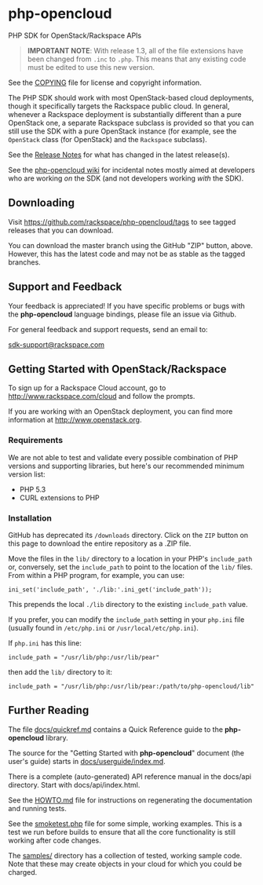 **php-opencloud**
=============
PHP SDK for OpenStack/Rackspace APIs

> **IMPORTANT NOTE**: With release 1.3, all of the file extensions have been
  changed from `.inc` to `.php`. This means that any existing code must be 
  edited to use this new version.

See the
[COPYING](https://github.com/rackspace/php-opencloud/blob/master/COPYING)
file for license and copyright information.

The PHP SDK should work with most OpenStack-based cloud deployments,
though it specifically targets the Rackspace public cloud. In
general, whenever a Rackspace deployment is substantially different
than a pure OpenStack one, a separate Rackspace subclass is provided
so that you can still use the SDK with a pure OpenStack instance
(for example, see the `OpenStack` class (for OpenStack) and the
`Rackspace` subclass).

See the [Release Notes](https://github.com/rackspace/php-opencloud/blob/master/RELEASENOTES.md)
for what has changed in the latest release(s).

See the [php-opencloud wiki](https://github.com/rackspace/php-opencloud/wiki)
for incidental notes mostly aimed at developers who are working *on* the
SDK (and not developers working *with* the SDK).

Downloading
-----------

Visit https://github.com/rackspace/php-opencloud/tags to see tagged releases 
that you can download.

You can download the master branch using the 
GitHub "ZIP" button, above. However, this has the latest code and may not
be as stable as the tagged branches.

Support and Feedback
--------------------
Your feedback is appreciated! If you have specific problems or bugs with the
**php-opencloud**
language bindings, please file an issue via Github.

For general feedback and support requests, send an email to:

sdk-support@rackspace.com

Getting Started with OpenStack/Rackspace
----------------------------------------
To sign up for a Rackspace Cloud account, go to
http://www.rackspace.com/cloud and follow the prompts.

If you are working with an OpenStack deployment, you can find more
information at http://www.openstack.org.

### Requirements

We are not able to test and validate every possible combination of PHP
versions and supporting libraries, but here's our recommended minimum
version list:

* PHP 5.3
* CURL extensions to PHP

### Installation

GitHub has deprecated its `/downloads` directory. Click on the `ZIP` button
on this page to download the entire repository as a .ZIP file.

Move the files in the `lib/` directory to a location in your PHP's
`include_path` or, conversely, set the `include_path` to point to the
location of the `lib/` files. From within a PHP program, for example,
you can use:

    ini_set('include_path', './lib:'.ini_get('include_path'));

This prepends the local `./lib` directory to the existing `include_path`
value.

If you prefer, you can modify the `include_path` setting in your `php.ini`
file (usually found in `/etc/php.ini` or `/usr/local/etc/php.ini`).

If `php.ini` has this line:

    include_path = "/usr/lib/php:/usr/lib/pear"

then add the `lib/` directory to it:

    include_path = "/usr/lib/php:/usr/lib/pear:/path/to/php-opencloud/lib"

Further Reading
---------------
The file
[docs/quickref.md](https://github.com/rackspace/php-opencloud/blob/master/docs/quickref.md)
contains a Quick Reference
guide to the
**php-opencloud** library.

The source for the "Getting Started with **php-opencloud**" document (the
user's guide) starts in
[docs/userguide/index.md](https://github.com/rackspace/php-opencloud/blob/master/docs/userguide/index.md).

There is a complete (auto-generated) API reference manual in the
docs/api directory. Start with docs/api/index.html.

See the [HOWTO.md](https://github.com/rackspace/php-opencloud/blob/master/HOWTO.md) file for instructions on
regenerating the documentation and running tests.

See the [smoketest.php](https://github.com/rackspace/php-opencloud/blob/master/smoketest.php) file for some
simple, working examples. This is a test we run before builds to ensure that all
the core functionality is still working after code changes.

The [samples/](https://github.com/rackspace/php-opencloud/tree/master/samples/) directory has a collection
of tested, working sample code. Note that these may create objects in your cloud
for which you could be charged.

